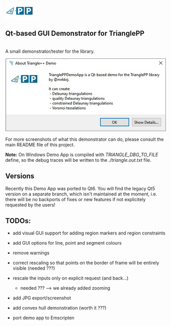 ![triangle-PP's logo](../triangle-PP-sm.jpg) 
<!-- img src="../triangle-PP-sm.jpg" alt="triangle-PP's logo" width="160"/ -->
## Qt-based GUI Demonstrator for TrianglePP
<br>
A small demonstrator/tester for the library.

![triangle-PP info screen](./triangle-PP-info-screen.jpg) 

For more screenshots of what this demonstrator can do, please consult the main README file of this project.

**Note:** On Windows Demo App is compiled with *TRIANGLE_DBG_TO_FILE* define, so the debug traces will be written to the *./triangle.out.txt* file.

## Versions
Recently this Demo App was ported to Qt6. You will find the legacy Qt5 version on a separate branch, which isn't maintained at the moment, 
i.e. there will be no backports of fixes or new features if not explicitely requested by the users!

## TODOs:

 - add visual GUI support for adding region markers and region constraints
 - add GUI options for line, point and segment colours

 - remove warnings
 - correct rescaling so that points on the border of frame will be entirely visible (needed ???)
 - rescale the inputs only on explicit request (and back...) 
   - needed ??? --> we already added zooming
 
 - add JPG export/screenshot
 - add convex hull demonstration (worth it ???)

 - port demo app to Emscripten
